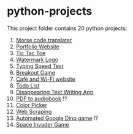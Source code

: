 # python-projects

This project folder contains 20 python projects:

1. [Morse code translater](https://github.com/nkp1111/python-projects/tree/main/1.morse_code_translater)
2. [Portfolio Website](https://github.com/nkp1111/python-projects/tree/main/2.portfolio_website)
3. [Tic Tac Toe](https://github.com/nkp1111/python-projects/tree/main/3.tic_tac_toe)
4. [Watermark Logo](https://github.com/nkp1111/python-projects/tree/main/4.watermark_logo)
5. [Typing Speed Test](https://github.com/nkp1111/python-projects/tree/main/5.typing_speed_test)
6. [Breakout Game](https://github.com/nkp1111/python-projects/tree/main/6.breakout_game)
7. [Café and Wi-Fi website](https://github.com/nkp1111/python-projects/tree/main/7.cafe_and_wifi_website)
8. [Todo List](https://github.com/nkp1111/python-projects/tree/main/8.todo_list)
9. [Disappearing Text Writing App](https://github.com/nkp1111/python-projects/tree/main/9.disappearing_text_writing_app)
10. [PDF to audiobook]() !?
11. [Color Picker](https://github.com/nkp1111/python-projects/tree/main/11.color_picker_from_image)
12. [Web Scraping](https://github.com/nkp1111/python-projects/tree/main/12.web_scraping)
13. [Automated Google Dino game]() !?
14. [Space Invader Game](https://github.com/nkp1111/python-projects/tree/main/14.space_invader_game)